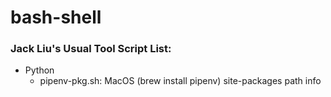 # bash-shell

### Jack Liu's Usual Tool Script List:

* Python
    * pipenv-pkg.sh: MacOS (brew install pipenv) site-packages path info


 